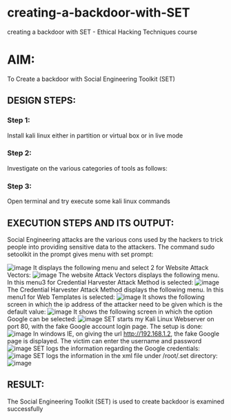 # creating-a-backdoor-with-SET
creating a backdoor with SET - Ethical Hacking Techniques course

# AIM:
To Create a backdoor with Social Engineering Toolkit (SET)

## DESIGN STEPS:

### Step 1:

Install kali linux either in partition or virtual box or in live mode


### Step 2:

Investigate on the various categories of tools as follows:

### Step 3:

Open terminal and try execute some kali linux commands

## EXECUTION STEPS AND ITS OUTPUT:
Social Engineering attacks are the various cons used by the hackers to trick people into providing sensitive data to the attackers. 
The command sudo setoolkit in the prompt gives menu with set prompt:

 ![image](https://github.com/1808charitha/creating-a-backdoor-with-SET/assets/132996838/ef7b25b6-a477-4153-8066-5df532c07688)
 It displays the following menu and select 2 for Website Attack Vectors:
 ![image](https://github.com/1808charitha/creating-a-backdoor-with-SET/assets/132996838/cf29526b-3edc-4f4d-afa4-27926c2f1f24)
 The website Attack Vectors displays the following menu. In this menu3 for Credential Harvester Attack Method is selected:
 ![image](https://github.com/1808charitha/creating-a-backdoor-with-SET/assets/132996838/45904ce1-8f75-46a2-9591-26748dca14ca)
 The Credential Harvester Attack Method displays the following menu. In this menu1 for Web Templates is selected:
 ![image](https://github.com/1808charitha/creating-a-backdoor-with-SET/assets/132996838/017d7cc5-e8bf-4bbf-a989-a98446ed662a)
 It shows the following screen in which the ip address of the attacker need to be given which is the default value:
 ![image](https://github.com/1808charitha/creating-a-backdoor-with-SET/assets/132996838/12696ddd-643e-4d84-ad46-51ca12acc8b7)
 It shows the following screen in which the option Google can be selected:
 ![image](https://github.com/1808charitha/creating-a-backdoor-with-SET/assets/132996838/847305a1-96a5-40c0-82b7-9618558faeee)
 SET starts my Kali Linux Webserver on port 80, with the fake Google account login page. The setup is done:
 ![image](https://github.com/1808charitha/creating-a-backdoor-with-SET/assets/132996838/e03cbefa-1ed1-4158-86e6-4ac20056236a)
 In windows IE, on giving the url http://192.168.1.2, the fake Google page is displayed. The victim can enter the username and password 
 ![image](https://github.com/1808charitha/creating-a-backdoor-with-SET/assets/132996838/3d4153f4-67e6-408f-898f-b7f636c970cc)
 SET logs the information regarding the Google credentials:
 ![image](https://github.com/1808charitha/creating-a-backdoor-with-SET/assets/132996838/0d07b841-bc07-40cd-9bd7-f79aed210989)
 SET logs the information in the xml file under /root/.set directory:
 ![image](https://github.com/1808charitha/creating-a-backdoor-with-SET/assets/132996838/a9160ebe-7b63-45f6-a059-f59375153548)
















## RESULT:
The Social Engineering Toolkit (SET) is used to create backdoor is  examined successfully
